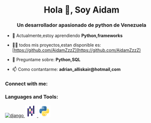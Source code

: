 <h1 align="center">Hola 👋, Soy Aidam</h1>
<h3 align="center">Un desarrollador apasionado de python de Venezuela</h3>

- 🌱 Actualmente,estoy aprendiendo **Python,frameworks**

- 👨‍💻 todos mis proyectos,estan disponible es: [https://github.com/AidamZzzZ](https://github.com/AidamZzzZ)

- 💬 Preguntame sobre: **Python,SQL**

- 📫 Como contantarme: **adrian_alliskair@hotmail,com**

<h3 align="left">Connect with me:</h3>
<p align="left">
</p>

<h3 align="left">Languages and Tools:</h3>
<p align="left"> <a href="https://www.djangoproject.com/" target="_blank" rel="noreferrer"> <img src="https://cdn.worldvectorlogo.com/logos/django.svg" alt="django" width="40" height="40"/> </a> <a href="https://pandas.pydata.org/" target="_blank" rel="noreferrer"> <img src="https://raw.githubusercontent.com/devicons/devicon/2ae2a900d2f041da66e950e4d48052658d850630/icons/pandas/pandas-original.svg" alt="pandas" width="40" height="40"/> </a> <a href="https://www.python.org" target="_blank" rel="noreferrer"> <img src="https://raw.githubusercontent.com/devicons/devicon/master/icons/python/python-original.svg" alt="python" width="40" height="40"/> </a> </p>

